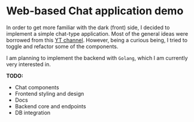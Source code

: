 # **Web-based Chat application demo**

In order to get more familiar with the dark (front) side, I decided to
implement a simple chat-type application. Most of the general ideas were borrowed from this [YT channel](https://www.youtube.com/c/WebDevSimplified). However, being a curious being, I tried to toggle and refactor some of the components.

I am planning to implement the backend with `Golang`, which I am currently very interested in.

**TODO:**

+ Chat components
+ Frontend styling and design
+ Docs
+ Backend core and endpoints
+ DB integration
